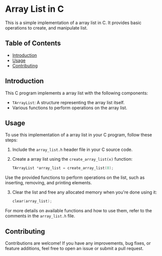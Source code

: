 # Array List in C

This is a simple implementation of a array list in C. It provides basic operations to create, and manipulate list.

## Table of Contents

- [Introduction](#introduction)
- [Usage](#usage)
- [Contributing](#contributing)

## Introduction

This C program implements a array list with the following components:

- `TArrayList`: A structure representing the array list itself.
- Various functions to perform operations on the array list.

## Usage

To use this implementation of a array list in your C program, follow these steps:

1. Include the `array_list.h` header file in your C source code.

2. Create a array list using the `create_array_list(x)` function:

   ```c
   TArrayList *array_list = create_array_list(0);
   ```

Use the provided functions to perform operations on the list, such as inserting, removing, and printing elements.

3. Clear the list and free any allocated memory when you're done using it:

   ```c
   clear(array_list);
   ```

For more details on available functions and how to use them, refer to the comments in the `array_list.h` file.

## Contributing
Contributions are welcome! If you have any improvements, bug fixes, or feature additions, feel free to open an issue or submit a pull request.
